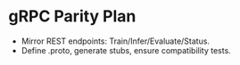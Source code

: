 <!-- BEGIN: CODEX_GRPC_PARITY_DOC -->

# gRPC Parity Plan

- Mirror REST endpoints: Train/Infer/Evaluate/Status.
- Define .proto, generate stubs, ensure compatibility tests.
